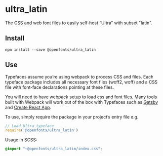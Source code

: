 
# ultra_latin

The CSS and web font files to easily self-host “Ultra” with subset "latin".

## Install

`npm install --save @openfonts/ultra_latin`

## Use

Typefaces assume you’re using webpack to process CSS and files. Each typeface
package includes all necessary font files (woff2, woff) and a CSS file with
font-face declarations pointing at these files.

You will need to have webpack setup to load css and font files. Many tools built
with Webpack will work out of the box with Typefaces such as [Gatsby](https://github.com/gatsbyjs/gatsby)
and [Create React App](https://github.com/facebookincubator/create-react-app).

To use, simply require the package in your project’s entry file e.g.

```javascript
// Load Ultra typeface
require('@openfonts/ultra_latin')
```

Usage in SCSS:
```scss
@import "~@openfonts/ultra_latin/index.css";
```

